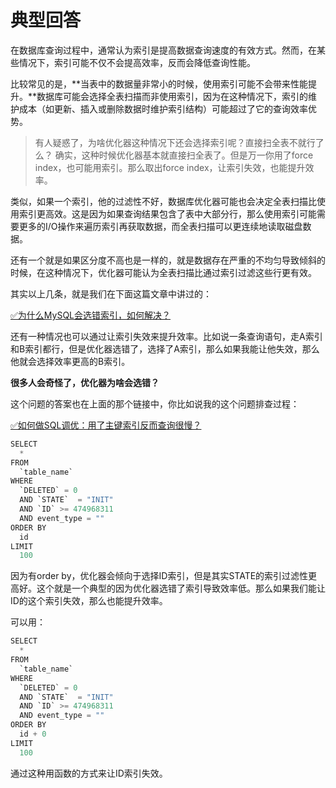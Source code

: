 # 典型回答

在数据库查询过程中，通常认为索引是提高数据查询速度的有效方式。然而，在某些情况下，索引可能不仅不会提高效率，反而会降低查询性能。

比较常见的是，**当表中的数据量非常小的时候，使用索引可能不会带来性能提升。**数据库可能会选择全表扫描而非使用索引，因为在这种情况下，索引的维护成本（如更新、插入或删除数据时维护索引结构）可能超过了它的查询效率优势。

> 有人疑惑了，为啥优化器这种情况下还会选择索引呢？直接扫全表不就行了么？
> 确实，这种时候优化器基本就直接扫全表了。但是万一你用了force index，也可能用索引。那么取出force index，让索引失效，也能提升效率。


类似，如果一个索引，他的过滤性不好，数据库优化器可能也会决定全表扫描比使用索引更高效。这是因为如果查询结果包含了表中大部分行，那么使用索引可能需要更多的I/O操作来遍历索引再获取数据，而全表扫描可以更连续地读取磁盘数据。

还有一个就是如果区分度不高也是一样的，就是数据存在严重的不均匀导致倾斜的时候，在这种情况下，优化器可能认为全表扫描比通过索引过滤这些行更有效。

其实以上几条，就是我们在下面这篇文章中讲过的：

[✅为什么MySQL会选错索引，如何解决？](https://www.yuque.com/hollis666/fo22bm/ghy5i20ie717exee?view=doc_embed)

还有一种情况也可以通过让索引失效来提升效率。比如说一条查询语句，走A索引和B索引都行，但是优化器选错了，选择了A索引，那么如果我能让他失效，那么他就会选择效率更高的B索引。

**很多人会奇怪了，优化器为啥会选错？**

这个问题的答案也在上面的那个链接中，你比如说我的这个问题排查过程：

[✅如何做SQL调优：用了主键索引反而查询很慢？](https://www.yuque.com/hollis666/fo22bm/lopuurburldnhvd4?view=doc_embed)


```java
SELECT
  *
FROM
  `table_name`
WHERE
  `DELETED` = 0
  AND `STATE`  = "INIT"
  AND `ID` >= 474968311
  AND event_type = ""
ORDER BY
  id
LIMIT
  100
```

因为有order by，优化器会倾向于选择ID索引，但是其实STATE的索引过滤性更高好。这个就是一个典型的因为优化器选错了索引导致效率低。那么如果我们能让ID的这个索引失效，那么也能提升效率。

可以用：


```java
SELECT
  *
FROM
  `table_name`
WHERE
  `DELETED` = 0
  AND `STATE`  = "INIT"
  AND `ID` >= 474968311
  AND event_type = ""
ORDER BY
  id + 0
LIMIT
  100
```

通过这种用函数的方式来让ID索引失效。
